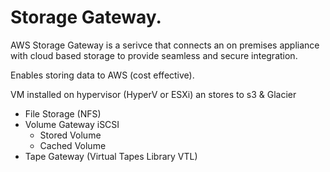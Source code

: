 # Storage Gateway.

AWS Storage Gateway is a serivce that connects an on premises appliance with cloud based storage to provide seamless and secure
integration.

Enables storing data to AWS (cost effective).

VM installed on hypervisor (HyperV or ESXi) an stores to s3 & Glacier

- File Storage (NFS)
- Volume Gateway iSCSI
  - Stored Volume
  - Cached Volume
- Tape Gateway (Virtual Tapes Library VTL)
